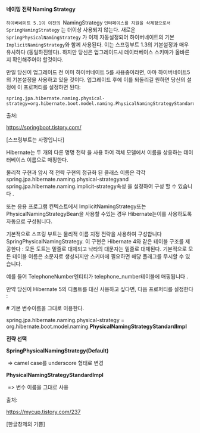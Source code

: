 #### 네이밍 전략 Naming Strategy

`하이버네이트 5.1이 이전의 `NamingStrategy `인터페이스를 지원을 삭제함으로서 SpringNamingStrategy` 는 더이상 사용되지 않는다. 새로운 `SpringPhysicalNamingStrategy` 가 이제 자동설정되어 하이버네이트의 기본 `ImplicitNamingStrategy`와 함께 사용된다. 이는 스프링부트 1.3의 기본설정과 매우 유사하다 (동일하진않다). 하지만 당신은 업그레이드시 데이터베이스 스키마가 올바른지 확인해주어야 할것이다.

만일 당신이 업그레이드 전 이미 하이버네이트 5를 사용중이라면, 아마 하이버네이트5의 기본설정을 사용하고 있을 것이다. 업그레이드 후에 이를 되돌리길 원하면 당신의 설정에 이 프로퍼티를 설정하면 된다:

```
spring.jpa.hibernate.naming.physical-strategy=org.hibernate.boot.model.naming.PhysicalNamingStrategyStandardImpl
```

출처: 

https://springboot.tistory.com/

 [스프링부트는 사랑입니다]



Hibernate는 두 개의 다른 명명 전략 을 사용 하여 객체 모델에서 이름을 상응하는 데이터베이스 이름으로 매핑한다. 

물리적 구현과 암시 적 전략 구현의 정규화 된 클래스 이름은 각각 spring.jpa.hibernate.naming.physical-strategyand spring.jpa.hibernate.naming.implicit-strategy속성 을 설정하여 구성 할 수 있습니다 . 

또는 응용 프로그램 컨텍스트에서 ImplicitNamingStrategy또는 PhysicalNamingStrategyBean을 사용할 수있는 경우 Hibernate는이를 사용하도록 자동으로 구성됩니다.



기본적으로 스프링 부트는 물리적 이름 지정 전략을 사용하여 구성합니다 SpringPhysicalNamingStrategy. 이 구현은 Hibernate 4와 같은 테이블 구조를 제공한다 : 모든 도트는 밑줄로 대체되고 낙타의 대문자는 밑줄로 대체된다. 기본적으로 모든 테이블 이름은 소문자로 생성되지만 스키마에 필요하면 해당 플래그를 무시할 수 있습니다.



예를 들어 TelephoneNumber엔티티가 telephone_number테이블에 매핑됩니다 .



만약 당신이 Hibernate 5의 디폴트를 대신 사용하고 싶다면, 다음 프로퍼티를 설정한다 :



\# 기본 변수이름을 그대로 이용한다. 

spring.jpa.hibernate.naming.physical-strategy = org.hibernate.boot.model.naming.**PhysicalNamingStrategyStandardImpl**







**전략 선택** 

**SpringPhysicalNamingStrategy(Default)**  

​    =>  camel case를 underscore 형태로 변경

**PhysicalNamingStrategyStandardImpl**    

​    =>  변수 이름을 그대로 사용

출처: 

https://mycup.tistory.com/237

 [한글창제의 기쁨]